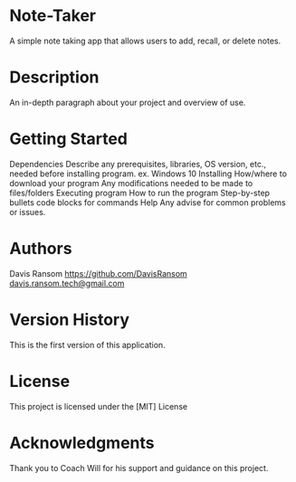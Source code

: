 # Note-Taker
A simple note taking app that allows users to add, recall, or delete notes.

# Description
An in-depth paragraph about your project and overview of use.

# Getting Started
Dependencies
Describe any prerequisites, libraries, OS version, etc., needed before installing program.
ex. Windows 10
Installing
How/where to download your program
Any modifications needed to be made to files/folders
Executing program
How to run the program
Step-by-step bullets
code blocks for commands
Help
Any advise for common problems or issues.


# Authors
Davis Ransom
https://github.com/DavisRansom
davis.ransom.tech@gmail.com

# Version History
This is the first version of this application.

# License
This project is licensed under the [MIT] License

# Acknowledgments
Thank you to Coach Will for his support and guidance on this project.

